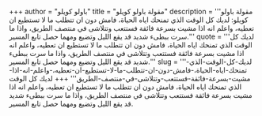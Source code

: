 +++
author = "باولو كويلو"
title = "مقولة باولو كويلو"
description = '''مقولة باولو كويلو: لديك كل الوقت الذي تمنحك اياه الحياة، فامش دون ان تتطلب ما لا تستطيع ان تعطيه، واعلم انه اذا مشيت بسرعة فائقة فستتعب وتتلاشى في منتصف الطريق، واذا ما سرت ببطىء شديد قد يقع الليل وتضيع ومهما حصل تابع المسير.'''
quote = '''لديك كل الوقت الذي تمنحك اياه الحياة، فامش دون ان تتطلب ما لا تستطيع ان تعطيه، واعلم انه اذا مشيت بسرعة فائقة فستتعب وتتلاشى في منتصف الطريق، واذا ما سرت ببطىء شديد قد يقع الليل وتضيع ومهما حصل تابع المسير.'''
slug = '''لديك-كل-الوقت-الذي-تمنحك-اياه-الحياة،-فامش-دون-ان-تتطلب-ما-لا-تستطيع-ان-تعطيه،-واعلم-انه-اذا-مشيت-بسرعة-فائقة-فستتعب-وتتلاشى-في-منتصف-الطريق'''
+++
لديك كل الوقت الذي تمنحك اياه الحياة، فامش دون ان تتطلب ما لا تستطيع ان تعطيه، واعلم انه اذا مشيت بسرعة فائقة فستتعب وتتلاشى في منتصف الطريق، واذا ما سرت ببطىء شديد قد يقع الليل وتضيع ومهما حصل تابع المسير.
